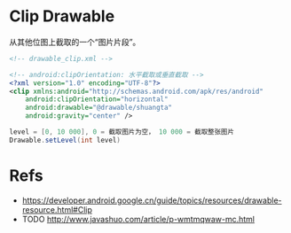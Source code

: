 # Clip Drawable

从其他位图上截取的一个“图片片段”。

```xml
<!-- drawable_clip.xml -->

<!-- android:clipOrientation: 水平截取或垂直截取 -->
<?xml version="1.0" encoding="UTF-8"?>
<clip xmlns:android="http://schemas.android.com/apk/res/android"
    android:clipOrientation="horizontal"
    android:drawable="@drawable/shuangta"
    android:gravity="center" />
```

```java
level = [0, 10 000], 0 = 截取图片为空， 10 000 = 截取整张图片
Drawable.setLevel(int level)
```

# Refs

- https://developer.android.google.cn/guide/topics/resources/drawable-resource.html#Clip
- TODO http://www.javashuo.com/article/p-wmtmqwaw-mc.html
